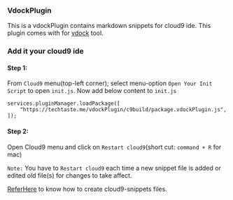 ### VdockPlugin
This is a vdockPlugin contains markdown snippets for cloud9 ide. This plugin comes with for [vdock](https://github.com/rchari66/vdock) tool.


### Add it your cloud9 ide
#### Step 1:
From `Cloud9` menu(top-left corner); select menu-option `Open Your Init Script` to open `init.js`. Now add below content to `init.js`
```
services.pluginManager.loadPackage([
    "https://techtaste.me/vdockPlugin/c9build/package.vdockPlugin.js",
]);
```
#### Step 2:
Open Cloud9 menu and click on `Restart cloud9`(short cut: `command + R` for mac)

`Note:` You have to `Restart cloud9` each time a new snippet file is added or edited old file(s) for changes to take affect.

[ReferHere](https://cloud9-sdk.readme.io/docs/snippets) to know how to create cloud9-snippets files.
